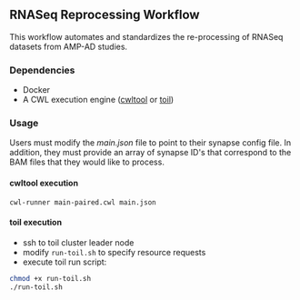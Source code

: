 
## RNASeq Reprocessing Workflow
This workflow automates and standardizes the re-processing of RNASeq datasets from AMP-AD studies. 

### Dependencies 
* Docker
* A CWL execution engine ([cwltool](https://github.com/common-workflow-language/cwltool) or [toil](https://toil.readthedocs.io/en/latest/))
### Usage
Users must modify the *main.json* file to point to their synapse config file.  In addition, they must provide an array of synapse ID's that correspond to the BAM files that they would like to process.  

#### cwltool execution 
`cwl-runner main-paired.cwl main.json`

#### toil execution 

- ssh to toil cluster leader node
- modify `run-toil.sh` to specify resource requests
- execute toil run script:
```bash
chmod +x run-toil.sh
./run-toil.sh
```
